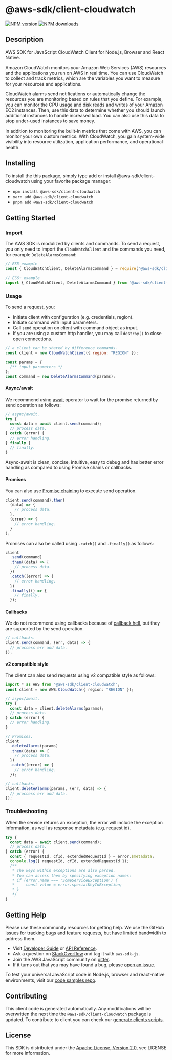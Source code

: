 # @aws-sdk/client-cloudwatch

[![NPM version](https://img.shields.io/npm/v/@aws-sdk/client-cloudwatch/latest.svg)](https://www.npmjs.com/package/@aws-sdk/client-cloudwatch)
[![NPM downloads](https://img.shields.io/npm/dm/@aws-sdk/client-cloudwatch.svg)](https://www.npmjs.com/package/@aws-sdk/client-cloudwatch)

## Description

AWS SDK for JavaScript CloudWatch Client for Node.js, Browser and React Native.

<p>Amazon CloudWatch monitors your Amazon Web Services (AWS) resources and the
applications you run on AWS in real time. You can use CloudWatch to collect and track
metrics, which are the variables you want to measure for your resources and
applications.</p>

<p>CloudWatch alarms send notifications or automatically change the resources you are monitoring based on rules
that you define. For example, you can monitor the CPU usage and disk reads and writes of your Amazon EC2
instances. Then, use this data to determine whether you should launch
additional instances to handle increased load. You can also use this data to stop
under-used instances to save
money.</p>

<p>In addition to monitoring the built-in metrics that come with AWS, you can monitor
your own custom metrics. With CloudWatch, you gain system-wide visibility into resource
utilization, application performance, and operational health.</p>

## Installing

To install the this package, simply type add or install @aws-sdk/client-cloudwatch
using your favorite package manager:

- `npm install @aws-sdk/client-cloudwatch`
- `yarn add @aws-sdk/client-cloudwatch`
- `pnpm add @aws-sdk/client-cloudwatch`

## Getting Started

### Import

The AWS SDK is modulized by clients and commands.
To send a request, you only need to import the `CloudWatchClient` and
the commands you need, for example `DeleteAlarmsCommand`:

```js
// ES5 example
const { CloudWatchClient, DeleteAlarmsCommand } = require("@aws-sdk/client-cloudwatch");
```

```ts
// ES6+ example
import { CloudWatchClient, DeleteAlarmsCommand } from "@aws-sdk/client-cloudwatch";
```

### Usage

To send a request, you:

- Initiate client with configuration (e.g. credentials, region).
- Initiate command with input parameters.
- Call `send` operation on client with command object as input.
- If you are using a custom http handler, you may call `destroy()` to close open connections.

```js
// a client can be shared by difference commands.
const client = new CloudWatchClient({ region: "REGION" });

const params = {
  /** input parameters */
};
const command = new DeleteAlarmsCommand(params);
```

#### Async/await

We recommend using [await](https://developer.mozilla.org/en-US/docs/Web/JavaScript/Reference/Operators/await)
operator to wait for the promise returned by send operation as follows:

```js
// async/await.
try {
  const data = await client.send(command);
  // process data.
} catch (error) {
  // error handling.
} finally {
  // finally.
}
```

Async-await is clean, concise, intuitive, easy to debug and has better error handling
as compared to using Promise chains or callbacks.

#### Promises

You can also use [Promise chaining](https://developer.mozilla.org/en-US/docs/Web/JavaScript/Guide/Using_promises#chaining)
to execute send operation.

```js
client.send(command).then(
  (data) => {
    // process data.
  },
  (error) => {
    // error handling.
  }
);
```

Promises can also be called using `.catch()` and `.finally()` as follows:

```js
client
  .send(command)
  .then((data) => {
    // process data.
  })
  .catch((error) => {
    // error handling.
  })
  .finally(() => {
    // finally.
  });
```

#### Callbacks

We do not recommend using callbacks because of [callback hell](http://callbackhell.com/),
but they are supported by the send operation.

```js
// callbacks.
client.send(command, (err, data) => {
  // proccess err and data.
});
```

#### v2 compatible style

The client can also send requests using v2 compatible style as follows:

```ts
import * as AWS from "@aws-sdk/client-cloudwatch";
const client = new AWS.CloudWatch({ region: "REGION" });

// async/await.
try {
  const data = client.deleteAlarms(params);
  // process data.
} catch (error) {
  // error handling.
}

// Promises.
client
  .deleteAlarms(params)
  .then((data) => {
    // process data.
  })
  .catch((error) => {
    // error handling.
  });

// callbacks.
client.deleteAlarms(params, (err, data) => {
  // proccess err and data.
});
```

### Troubleshooting

When the service returns an exception, the error will include the exception information,
as well as response metadata (e.g. request id).

```js
try {
  const data = await client.send(command);
  // process data.
} catch (error) {
  const { requestId, cfId, extendedRequestId } = error.$metadata;
  console.log({ requestId, cfId, extendedRequestId });
  /**
   * The keys within exceptions are also parsed.
   * You can access them by specifying exception names:
   * if (error.name === 'SomeServiceException') {
   *     const value = error.specialKeyInException;
   * }
   */
}
```

## Getting Help

Please use these community resources for getting help.
We use the GitHub issues for tracking bugs and feature requests, but have limited bandwidth to address them.

- Visit [Developer Guide](https://docs.aws.amazon.com/sdk-for-javascript/v3/developer-guide/welcome.html)
  or [API Reference](https://docs.aws.amazon.com/AWSJavaScriptSDK/v3/latest/index.html).
- Ask a question on [StackOverflow](https://stackoverflow.com/questions/tagged/aws-sdk-js) and tag it with `aws-sdk-js`.
- Join the AWS JavaScript community on [gitter](https://gitter.im/aws/aws-sdk-js-v3).
- If it turns out that you may have found a bug, please [open an issue](https://github.com/aws/aws-sdk-js-v3/issues/new/choose).

To test your universal JavaScript code in Node.js, browser and react-native environments,
visit our [code samples repo](https://github.com/aws-samples/aws-sdk-js-tests).

## Contributing

This client code is generated automatically. Any modifications will be overwritten the next time the `@aws-sdk/client-cloudwatch` package is updated.
To contribute to client you can check our [generate clients scripts](https://github.com/aws/aws-sdk-js-v3/tree/master/scripts/generate-clients).

## License

This SDK is distributed under the
[Apache License, Version 2.0](http://www.apache.org/licenses/LICENSE-2.0),
see LICENSE for more information.
